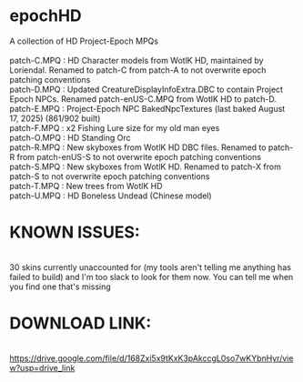 # epochHD
A collection of HD Project-Epoch MPQs\
\
patch-C.MPQ : HD Character models from WotlK HD, maintained by Loriendal. Renamed to patch-C from patch-A to not overwrite epoch patching conventions\
patch-D.MPQ : Updated CreatureDisplayInfoExtra.DBC to contain Project Epoch NPCs. Renamed patch-enUS-C.MPQ from WotlK HD to patch-D.\
patch-E.MPQ : Project-Epoch NPC BakedNpcTextures (last baked August 17, 2025) (861/902 built)\
patch-F.MPQ : x2 Fishing Lure size for my old man eyes\
patch-O.MPQ : HD Standing Orc\
patch-R.MPQ : New skyboxes from WotlK HD DBC files. Renamed to patch-R from patch-enUS-S to not overwrite epoch patching conventions\
patch-S.MPQ : New skyboxes from WotlK HD. Renamed to patch-X from patch-S to not overwrite epoch patching conventions\
patch-T.MPQ : New trees from WotlK HD\
patch-U.MPQ : HD Boneless Undead (Chinese model)

# KNOWN ISSUES:
\
30 skins currently unaccounted for (my tools aren't telling me anything has failed to build) and I'm too slack to look for them now. You can tell me when you find one that's missing

# DOWNLOAD LINK:
\
https://drive.google.com/file/d/168Zxi5x9tKxK3pAkccgL0so7wKYbnHyr/view?usp=drive_link
